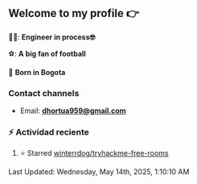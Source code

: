 ## Welcome to my profile 👉

👨‍💻: **Engineer in process🤓**

⚽: **A big fan of football**

📍 **Born in Bogota**

### Contact channels

- Email: **dhortua959@gmail.com**


### :zap: Actividad reciente
<!--RECENT_ACTIVITY:start-->
1. ⭐ Starred [winterrdog/tryhackme-free-rooms](https://github.com/winterrdog/tryhackme-free-rooms)<br>
<!--RECENT_ACTIVITY:end-->
<!--RECENT_ACTIVITY:last_update-->
Last Updated: Wednesday, May 14th, 2025, 1:10:10 AM
<!--RECENT_ACTIVITY:last_update_end-->
